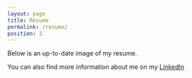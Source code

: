 ```yaml
---
layout: page
title: Resume
permalink: /resume/
position: 2
---
```


Below is an up-to-date image of my resume. 

You can also find more information about me on my [LinkedIn](https://www.linkedin.com/in/alice-getmanchuk-198a6b197/)